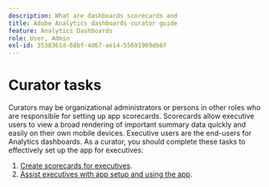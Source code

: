 ```yaml
---
description: What are dashboards scorecards and 
title: Adobe Analytics dashboards curator guide
feature: Analytics Dashboards
role: User, Admin
exl-id: 3538361d-68bf-4d67-ae14-55691909db6f
---
```

# Curator tasks

Curators may be organizational administrators or persons in other roles who are responsible for setting up app scorecards. Scorecards allow executive users to view a broad rendering of important summary data quickly and easily on their own mobile devices. Executive users are the end-users for Analytics dashboards. As a curator, you should complete these tasks to effectively set up the app for executives:

1. [Create scorecards for executives](/help/mobile-app/create-scorecard.md).
1. [Assist executives with app setup and using the app](/help/mobile-app/set-up-execs.md).
